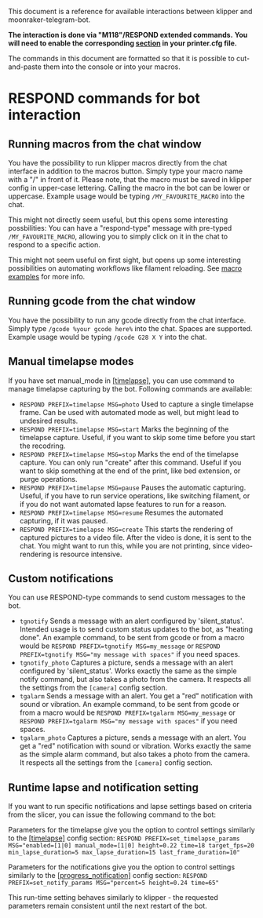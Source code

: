 This document is a reference for available interactions between klipper and moonraker-telegram-bot. 

**The interaction is done via "M118"/RESPOND extended commands.**
**You will need to enable the corresponding [section](https://github.com/KevinOConnor/klipper/blob/master/docs/Config_Reference.md#respond) in your printer.cfg file.** 

The commands in this document are formatted so that it is possible to cut-and-paste them into the console or into your macros.

# RESPOND commands for bot interaction

## Running macros from the chat window
You have the possibility to run klipper macros directly from the chat interface in addition to the macros button. Simply type your macro name with a "/" in front of it. Please note, that the macro must be saved in klipper config in upper-case lettering. Calling the macro in the bot can be lower or uppercase. Example usage would be typing `/MY_FAVOURITE_MACRO` into the chat.

This might not directly seem useful, but this opens some interesting possbilities:
You can have a "respond-type" message with pre-typed `/MY_FAVOURITE_MACRO`, allowing you to simply click on it in the chat to respond to a specific action. 

This might not seem useful on first sight, but opens up some interesting possibilities on automating workflows like filament reloading. See [macro examples](macro_sample.md#highlighting) for more info.

## Running gcode from the chat window
You have the possibility to run any gcode directly from the chat interface.
Simply type `/gcode %your gcode here%` into the chat. Spaces are supported.
Example usage would be typing `/gcode G28 X Y` into the chat.


## Manual timelapse modes
If you have set manual_mode in [[timelapse]](config_sample.md#timelapse), you can use command to manage timelapse capturing by the bot.
Following commands are available:
- `RESPOND PREFIX=timelapse MSG=photo` Used to capture a single timelapse frame. Can be used with automated mode as well, but might lead to undesired results.
- `RESPOND PREFIX=timelapse MSG=start` Marks the beginning of the timelapse capture. Useful, if you want to skip some time before you start the recodring.
- `RESPOND PREFIX=timelapse MSG=stop` Marks the end of the timelapse capture. You can only run "create" after this command. Useful if you want to skip something at the end of the print, like bed extension, or purge operations. 
- `RESPOND PREFIX=timelapse MSG=pause` Pauses the automatic capturing. Useful, if you have to run service operations, like switching filament, or if you do not want automated lapse features to run for a reason.
- `RESPOND PREFIX=timelapse MSG=resume` Resumes the automated capturing, if it was paused.
- `RESPOND PREFIX=timelapse MSG=create` This starts the rendering of captured pictures to a video file. After the video is done, it is sent to the chat. You might want to run this, while you are not printing, since video-rendering is resource intensive.

## Custom notifications 
You can use RESPOND-type commands to send custom messages to the bot. 
- `tgnotify` Sends a message with an alert configured by 'silent_status'. 
Intended usage is to send custom status updates to the bot, as "heating done". An example command, to be sent from gcode or from a macro would be `RESPOND PREFIX=tgnotify MSG=my_message` or `RESPOND PREFIX=tgnotify MSG="my message with spaces"` if you need spaces.
- `tgnotify_photo`  Captures a picture, sends a message with an alert configured by 'silent_status'.
Works exactly the same as the simple notify command, but also takes a photo from the camera. It respects all the settings from the ```[camera]``` config section.
- `tgalarm` Sends a message with an alert. You get a "red" notification with sound or vibration.
An example command, to be sent from gcode or from a macro would be `RESPOND PREFIX=tgalarm MSG=my_message` or `RESPOND PREFIX=tgalarm MSG="my message with spaces"` if you need spaces.
- `tgalarm_photo` Captures a picture, sends a message with an alert. You get a "red" notification with sound or vibration.
Works exactly the same as the simple alarm command, but also takes a photo from the camera. It respects all the settings from the ```[camera]``` config section.

## Runtime lapse and notification setting
If you want to run specific notifications and lapse settings based on criteria from the slicer, you can issue the following command to the bot:

Parameters for the timelapse give you the option to control settings similarly to the [[timelapse]](config_sample.md#timelapse) config section:
`RESPOND PREFIX=set_timelapse_params MSG="enabled=[1|0] manual_mode=[1|0] height=0.22 time=18 target_fps=20 min_lapse_duration=5 max_lapse_duration=15 last_frame_duration=10"`

Parameters for the notifications give you the option to control settings similarly to the [[progress_notification]](config_sample.md#progress_notification) config section:
`RESPOND PREFIX=set_notify_params MSG="percent=5 height=0.24 time=65"`

This run-time setting behaves similarly to klipper - the requested parameters remain consistent until the next restart of the bot.